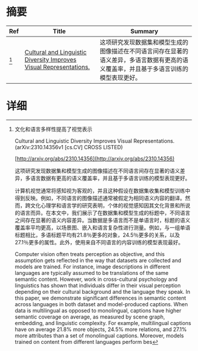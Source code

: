 # 摘要

| Ref | Title | Summary |
| --- | --- | --- |
| [^1] | [Cultural and Linguistic Diversity Improves Visual Representations.](http://arxiv.org/abs/2310.14356) | 这项研究发现数据集和模型生成的图像描述在不同语言间存在显著的语义差异，多语言数据有更高的语义覆盖率，并且基于多语言训练的模型表现更好。 |

# 详细

[^1]: 文化和语言多样性提高了视觉表示

    Cultural and Linguistic Diversity Improves Visual Representations. (arXiv:2310.14356v1 [cs.CV] CROSS LISTED)

    [http://arxiv.org/abs/2310.14356](http://arxiv.org/abs/2310.14356)

    这项研究发现数据集和模型生成的图像描述在不同语言间存在显著的语义差异，多语言数据有更高的语义覆盖率，并且基于多语言训练的模型表现更好。

    

    计算机视觉通常将感知视为客观的，并且这种假设在数据集收集和模型训练中得到反映。例如，不同语言的图像描述通常被假定为相同语义内容的翻译。然而，跨文化心理学和语言学的研究表明，个体的视觉感知因其文化背景和所说的语言而异。在本文中，我们展示了在数据集和模型生成的标题中，不同语言之间存在显著的语义内容差异。当数据是多语言而不是单语言时，标题的语义覆盖率平均更高，以场景图、嵌入和语言复杂性进行测量。例如，与一组单语标题相比，多语标题平均有21.8％更多的对象，24.5％更多的关系，以及27.1％更多的属性。此外，使用来自不同语言的内容训练的模型表现最好。

    Computer vision often treats perception as objective, and this assumption gets reflected in the way that datasets are collected and models are trained. For instance, image descriptions in different languages are typically assumed to be translations of the same semantic content. However, work in cross-cultural psychology and linguistics has shown that individuals differ in their visual perception depending on their cultural background and the language they speak. In this paper, we demonstrate significant differences in semantic content across languages in both dataset and model-produced captions. When data is multilingual as opposed to monolingual, captions have higher semantic coverage on average, as measured by scene graph, embedding, and linguistic complexity. For example, multilingual captions have on average 21.8% more objects, 24.5% more relations, and 27.1% more attributes than a set of monolingual captions. Moreover, models trained on content from different languages perform bes
    

